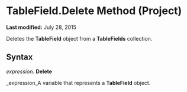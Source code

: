 
# TableField.Delete Method (Project)

 **Last modified:** July 28, 2015

Deletes the  **TableField** object from a **TableFields** collection.

## Syntax

 _expression_. **Delete**

 _expression_A variable that represents a  **TableField** object.

